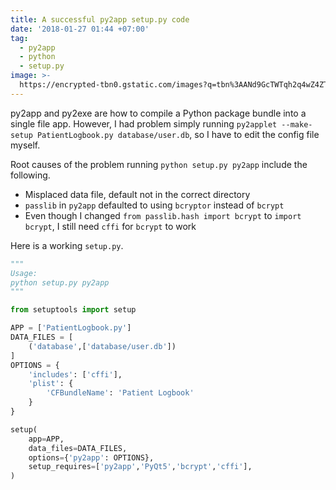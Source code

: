 ```yaml
---
title: A successful py2app setup.py code
date: '2018-01-27 01:44 +07:00'
tag:
  - py2app
  - python
  - setup.py
image: >-
  https://encrypted-tbn0.gstatic.com/images?q=tbn%3AANd9GcTWTqh2q4wZ4ZT52Vfr_yoed2HUhOdAUOq3CANT8UBkNGiu_L_E
---
```


py2app and py2exe are how to compile a Python package bundle into a single file app. However, I had problem simply running `py2applet --make-setup PatientLogbook.py database/user.db`, so I have to edit the config file myself.

Root causes of the problem running `python setup.py py2app` include the following.

<!-- excerpt_separator -->

- Misplaced data file, default not in the correct directory
- `passlib` in `py2app` defaulted to using `bcryptor` instead of `bcrypt`
- Even though I changed `from passlib.hash import bcrypt` to `import bcrypt`, I still need `cffi` for `bcrypt` to work

Here is a working `setup.py`.

```python
"""
Usage:
python setup.py py2app
"""

from setuptools import setup

APP = ['PatientLogbook.py']
DATA_FILES = [
    ('database',['database/user.db'])
]
OPTIONS = {
    'includes': ['cffi'],
    'plist': {
        'CFBundleName': 'Patient Logbook'
    }
}

setup(
    app=APP,
    data_files=DATA_FILES,
    options={'py2app': OPTIONS},
    setup_requires=['py2app','PyQt5','bcrypt','cffi'],
)
```
